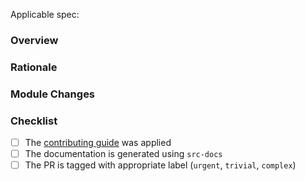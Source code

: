 Applicable spec: <link>

### Overview

<!-- A high level overview of the change -->

### Rationale

<!-- The reason the change is needed -->

### Module Changes

<!-- Any high level changes to modules and why (Service, Observer, helper) -->

### Checklist

- [ ] The [contributing guide](https://github.com/canonical/is-charms-contributing-guide) was applied
- [ ] The documentation is generated using `src-docs`
- [ ] The PR is tagged with appropriate label (`urgent`, `trivial`, `complex`)

<!-- Explanation for any unchecked items above -->
